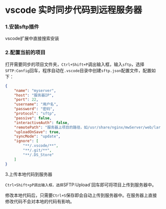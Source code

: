 # vscode 实时同步代码到远程服务器

### 1.安装sftp插件

vscode扩展中直接搜索安装

### 2.配置当前的项目

打开需要同步的项目文件夹，`Ctrl+Shift+P`调出输入框，输入`sftp`，选择`SFTP:Config`回车，程序自动在`.vscode`目录中创建`sftp.json`配置文件，配置如下：

```json
{
    "name": "myserver",
    "host": "服务器IP",    
    "port": 22,     
    "username": "用户名", 
    "password": "密码", 
    "protocol": "sftp", 
    "passive": false,
    "interactiveAuth": false,
    "remotePath": "服务器上项目的路径，如/usr/share/nginx/mwServer/web/laravel/",   
    "uploadOnSave": true, 
    "syncMode": "update",
    "ignore": [            
        "**/.vscode/**",
        "**/.git/**",
        "**/.DS_Store"
    ]
}
```

3.上传本地代码到服务器

`Ctrl+Shift+pP调出输入框，选择`SFTP:Upload`回车即可将项目上传到服务器中。

修改本地代码后，只需要`Ctrl+S`保存即会自动上传到服务器中。在服务器上直接修改代码不会对本地的代码有影响。